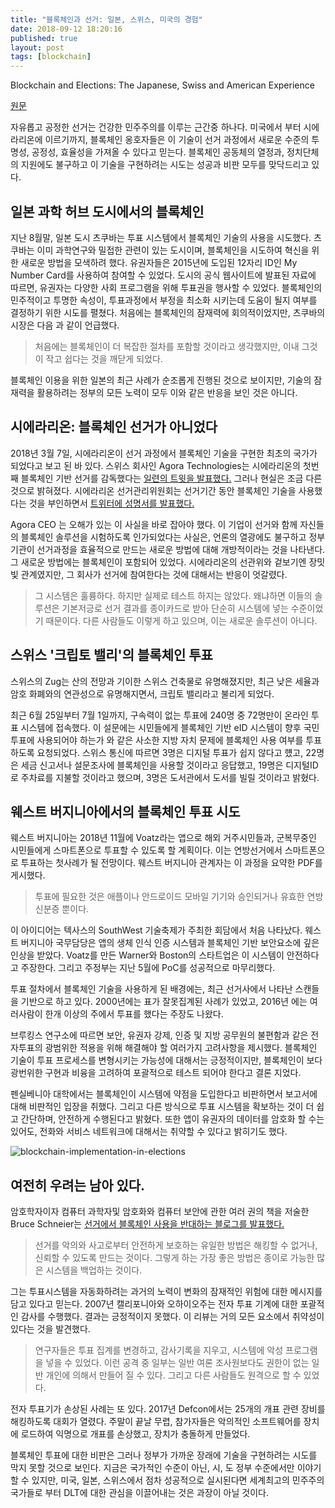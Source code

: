```yaml
---
title: "블록체인과 선거: 일본, 스위스, 미국의 경험"
date: 2018-09-12 18:20:16
published: true
layout: post
tags: [blockchain]
---
```


Blockchain and Elections: The Japanese, Swiss and American Experience


[원문](https://cointelegraph.com/news/blockchain-and-elections-the-japanese-swiss-and-american-experience)

자유롭고 공정한 선거는 건강한 민주주의를 이루는 근간중 하나다. 미국에서 부터 시에라리온에 이르기까지, 블록체인 옹호자들은 이 기술이 선거 과정에서 새로운 수준의 투명성, 공정성, 효율성을 가져올 수 있다고 믿는다. 블록체인 공동체의 열정과, 정치단체의 지원에도 불구하고 이 기술을 구현하려는 시도는 성공과 비판 모두를 맞닥드리고 있다.

## 일본 과학 허브 도시에서의 블록체인

지난 8월말, 일본 도시 츠쿠바는 투표 시스템에서 블록체인 기술의 사용을 시도했다. 츠쿠바는 이미 과학연구와 밀접한 관련이 있는 도시이며, 블록체인을 시도하여 혁신을 위한 새로운 방법을 모색하려 했다. 유권자들은 2015년에 도입된 12자리 ID인 My Number Card를 사용하여 참여할 수 있었다. 도시의 공식 웹사이트에 발표된 자료에 따르면, 유권자는 다양한 사회 프로그램을 위해 투표권을 행사할 수 있었다. 블록체인의 민주적이고 투명한 속성이, 투표과정에서 부정을 최소화 시키는데 도움이 될지 여부를 결정하기 위한 시도를 펼쳤다. 처음에는 블록체인의 잠재력에 회의적이었지만, 츠쿠바의 시장은 다음 과 같이 언급했다.

> 처음에는 블록체인이 더 복잡한 절차를 포함할 것이라고 생각했지만, 이내 그것이 작고 쉽다는 것을 깨닫게 되었다. 

블록체인 이용을 위한 일본의 최근 사례가 순조롭게 진행된 것으로 보이지만, 기술의 잠재력을 활용하려는 정부의 모든 노력이 모두 이와 같은 반응을 보인 것은 아니다.

## 시에라리온: 블록체인 선거가 아니었다

2018년 3월 7일, 시에라리온이 선거 과정에서 블록체인 기술을 구현한 최초의 국가가 되었다고 보고 된 바 있다. 스위스 회사인 Agora Technologies는 시에라리온의 첫번째 블록체인 기반 선거를 감독했다는 [일련의 트윗을 발표했다.](https://twitter.com/AgoraBlockchain/status/974322434265370624) 그러나 현실은 조금 다른 것으로 밝혀졌다. 시에라리온 선거관리위원회는 선거기간 동안 블록체인 기술을 사용했다는 것을 부인하면서 [트위터에 성명서를 발표했다.](https://twitter.com/NECsalone/status/975773726703804419) 

Agora CEO 는 오해가 있는 이 사실을 바로 잡아야 했다. 이 기업이 선거와 함께 자신들의 블록체인 솔루션을 시험하도록 인가되었다는 사실은, 언론의 열광에도 불구하고 정부기관이 선거과정을 효율적으로 만드는 새로운 방법에 대해 개방적이라는 것을 나타낸다. 그 새로운 방법에는 블록체인이 포함되어 있었다. 시에라리온의 선관위와 겉보기엔 장밋빛 관계였지만, 그 회사가 선거에 참여한다는 것에 대해서는 반응이 엇갈렸다. 

> 그 시스템은 훌륭하다. 하지만 실제로 테스트 하지는 않았다. 왜냐하면 이들의 솔루션은 기본저긍로 선거 결과를 종이카드로 받아 단순히 시스템에 넣는 수준이었기 때문이다. 다른 사람들도 이렇게 하고 있으며, 이는 새로운 솔루션이 아니다.

## 스위스 '크립토 밸리'의 블록체인 투표

스위스의 Zug는 산의 전망과 기이한 스위스 건축물로 유명해졌지만, 최근 낮은 세율과 암호 화폐와의 연관성으로 유명해지면서, 크립토 밸리라고 불리게 되었다.

최근 6월 25일부터 7월 1일까지, 구속력이 없는 투표에 240명 중 72명만이 온라인 투표 시스템에 접속했다. 이 설문에는 시민들에게 블록체인 기반 eID 시스템이 향후 국민 투표에 사용되어야 하는가 와 같은 사소한 지방 자치 문제에 블록체인 사용 여부를 투표하도록 요청되었다. 스위스 통신에 따르면 3명은 디지털 투표가 쉽지 않다고 헀고, 22명은 세금 신고서나 설문조사에 블록체인을 사용할 것이라고 응답했고, 19명은 디지털ID로 주차료를 지불할 것이라고 했으며, 3명은 도서관에서 도서를 빌릴 것이라고 밝혔다. 

## 웨스트 버지니아에서의 블록체인 투표 시도

웨스트 버지니아는 2018년 11월에 Voatz라는 앱으로 해외 거주시민들과, 군복무중인 시민들에게 스마트폰으로 투표할 수 있도록 할 계획이다. 이는 연방선거에서 스마트폰으로 투표하는 첫사례가 될 전망이다. 웨스트 버지니아 관계자는 이 과정을 요약한 PDF를 게시했다.

> 투표에 필요한 것은 애플이나 안드로이드 모바일 기기와 승인되거나 유효한 연방 신분증 뿐이다.

이 아이디어는 텍사스의 SouthWest 기술축제가 주최한 회담에서 처음 나타났다. 웨스트 버지니아 국무담당은 앱의 생체 인식 인증 시스템과 블록체인 기반 보안요소에 깊은 인상을 받았다. Voatz를 만든 Warner와 Boston의 스타트업은 이 시스템이 안전하다고 주장한다. 그리고 주정부는 지난 5월에 PoC를 성공적으로 마무리했다. 

투표 절차에서 블록체인 기술을 사용하게 된 배경에는, 최근 선거사에서 나타난 스캔들을 기반으로 하고 있다. 2000년에는 표가 잘못집계된 사례가 있었고, 2016년 에는 여러사람이 한개 이상의 주에서 투표를 했다는 주장도 나왔다. 

브루킹스 연구소에 따르면 보안, 유권자 강제, 인증 및 지방 공무원의 불편함과 같은 전자투표의 광범위한 적용을 위해 해결해야 할 여러가지 고려사항을 제시했다. 블록체인 기술이 투표 프로세스를 변형시키는 가능성에 대해서는 긍정적이지만, 블록체인이 보다 광번위한 구현과 비융을 고려하여 포괄적으로 테스트 되어야 한다고 결론 지었다.

펜실베니아 대학에서는 블록체인이 시스템에 약점을 도입한다고 비판하면서 보고서에 대해 비판적인 입장을 취했다. 그리고 다른 방식으로 투표 시스템을 확보하는 것이 더 쉽고 간단하며, 안전하게 수행된다고 밝혔다. 또한 앱이 유권자의 데이터를 암호화 할 수는 있어도, 전화와 서비스 네트워크에 대해서는 취약할 수 있다고 밝히기도 했다.

![blockchain-implementation-in-elections](https://s3.cointelegraph.com/storage/uploads/view/8e9372ed73d4ad260c8834f38b4f45ef.png)

## 여전히 우려는 남아 있다.

암호학자이자 컴퓨터 과학자및 암호화와 컴퓨터 보안에 관한 여러 권의 책을 저술한 Bruce Schneier는 [선거에서 블록체인 사용을 반대하는 블로그를 발표했다.](https://www.schneier.com/blog/archives/2018/04/securing_electi_1.html)

> 선거를 악의와 사고로부터 안전하게 보호하는 유일한 방법은 해킹할 수 없거나, 신뢰할 수 있도록 만드는 것이다. 그렇게 하는 가장 좋은 방법은 종이로 가능한 많은 시스템을 백업하는 것이다. 

그는 투표시스템을 자동화하려는 과거의 노력이 변화의 잠재적인 위험에 대한 메시지를 담고 있다고 믿는다. 2007년 캘리포니아와 오하이오주는 전자 투표 기계에 대한 포괄적인 감사를 수행했다. 결과는 긍정적이지 못했다. 이 리뷰는 거의 모든 요소에서 취약성이 있다는 것을 발견했다.

> 연구자들은 투표 집계를 변경하고, 감사기록을 지우고, 시스템에 악성 프로그램을 넣을 수 있었다. 이런 공격 중 일부는 일반 여론 조사원보다도 권한이 없는 일반 개인에 의해서 만들어 질 수 있다. 그리고 다른 사람들도 원격으로 할 수 있었다.

전자 투표기가 손상된 사례는 또 있다. 2017년 Defcon에서는 25개의 개표 관련 장비를 해킹하도록 대회가 열렸다. 주말이 끝날 무렵, 참가자들은 악의적인 소프트웨어를 장치에 로드하여 익명으로 개표를 손상했고, 장치가 충돌하게 만들었다. 

블록체인 투표에 대한 비판은 그러나 정부가 가까운 장래에 기술을 구현하려는 시도를 막지 못할 것으로 보인다. 지금은 국가적인 수준이 아닌, 시, 도 정부 수준에서만 이야기 할 수 있지만, 미국, 일본, 스위스에서 점차 성공적으로 실시된다면 세계최고의 민주주의 국가들로 부터 DLT에 대한 관심을 이끌어내는 것은 과장이 아닐 것이다.